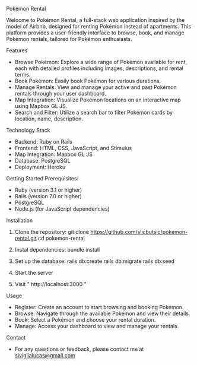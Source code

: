 Pokémon Rental

Welcome to Pokémon Rental, a full-stack web application inspired by the model of Airbnb, designed for renting Pokémon instead of apartments. This platform provides a user-friendly interface to browse, book, and manage Pokémon rentals, tailored for Pokémon enthusiasts.

Features

- Browse Pokémon: Explore a wide range of Pokémon available for rent, each with detailed profiles including images, descriptions, and rental terms.
- Book Pokémon: Easily book Pokémon for various durations.
- Manage Rentals: View and manage your active and past Pokémon rentals through your user dashboard.
- Map Integration: Visualize Pokémon locations on an interactive map using Mapbox GL JS.
- Search and Filter: Utilize a search bar to filter Pokémon cards by location, name, description.

Technology Stack

- Backend: Ruby on Rails
- Frontend: HTML, CSS, JavaScript, and Stimulus
- Map Integration: Mapbox GL JS
- Database: PostgreSQL
- Deployment: Heroku

Getting Started
Prerequisites:
- Ruby (version 3.1 or higher)
- Rails (version 7.0 or higher)
- PostgreSQL
- Node.js (for JavaScript dependencies)

Installation
1) Clone the repository:
git clone https://github.com/slicbutsic/pokemon-rental.git
cd pokemon-rental

2) Instal dependencies:
bundle install

3) Set up the database:
rails db:create
rails db:migrate
rails db:seed

4) Start the server
5) Visit " http://localhost:3000 "

Usage
- Register: Create an account to start browsing and booking Pokémon.
- Browse: Navigate through the available Pokémon and view their details.
- Book: Select a Pokémon and choose your rental duration.
- Manage: Access your dashboard to view and manage your rentals.

Contact
- For any questions or feedback, please contact me at siviglialucas@gmail.com
